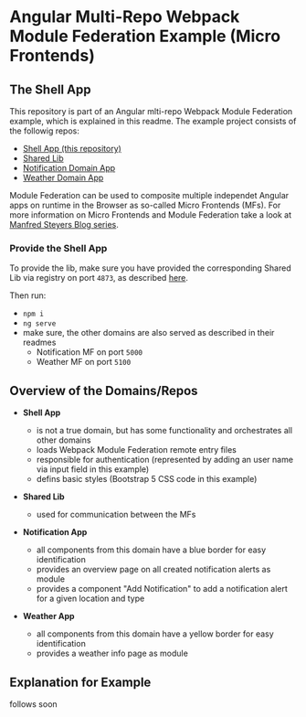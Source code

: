 # Angular Multi-Repo Webpack Module Federation Example (Micro Frontends)

## The Shell App

This repository is part of an Angular mlti-repo Webpack Module Federation example, which is explained in this readme.
The example project consists of the followig repos:

- [Shell App (this repository)](https://github.com/pirminrehm/ng-mf-shell#readme)
- [Shared Lib](https://github.com/pirminrehm/ng-mf-lib#readme)
- [Notification Domain App](https://github.com/pirminrehm/ng-mf-notification#readme)
- [Weather Domain App](https://github.com/pirminrehm/ng-mf-weather#readme)

Module Federation can be used to composite multiple independet Angular apps on runtime in the Browser as so-called Micro Frontends (MFs).
For more information on Micro Frontends and Module Federation take a look at [Manfred Steyers Blog series](https://www.angulararchitects.io/en/aktuelles/the-microfrontend-revolution-part-2-module-federation-with-angular/).

### Provide the Shell App

To provide the lib, make sure you have provided the corresponding Shared Lib via registry on port `4873`, as described [here](https://github.com/pirminrehm/ng-mf-lib#readme).

Then run:

- `npm i`
- `ng serve`
- make sure, the other domains are also served as described in their readmes
  - Notification MF on port `5000`
  - Weather MF on port `5100`

## Overview of the Domains/Repos

- **Shell App**

  - is not a true domain, but has some functionality and orchestrates all other domains
  - loads Webpack Module Federation remote entry files
  - responsible for authentication (represented by adding an user name via input field in this example)
  - defins basic styles (Bootstrap 5 CSS code in this example)

- **Shared Lib**

  - used for communication between the MFs

- **Notification App**

  - all components from this domain have a blue border for easy identification
  - provides an overview page on all created notification alerts as module
  - provides a component "Add Notification" to add a notification alert for a given location and type

- **Weather App**
  - all components from this domain have a yellow border for easy identification
  - provides a weather info page as module

## Explanation for Example

follows soon
